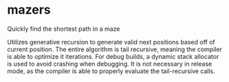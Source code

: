 # mazers
Quickly find the shortest path in a maze

Utilizes generative recursion to generate valid next positions based off of current position. The entire algorithm is tail recursive, meaning the compiler is able to optimize it iterations. For debug builds, a dynamic stack allocator is used to avoid crashing when debugging. It is not necessary in release mode, as the compiler is able to properly evaluate the tail-recursive calls.
